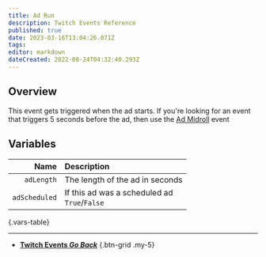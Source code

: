 ```yaml
---
title: Ad Run
description: Twitch Events Reference
published: true
date: 2023-03-16T13:04:26.071Z
tags: 
editor: markdown
dateCreated: 2022-08-24T04:32:40.293Z
---
```


## Overview
This event gets triggered when the ad starts. If you're looking for an event that triggers 5 seconds before the ad, then use the [Ad Midroll](/Platforms/Twitch/Events/Ad-Midroll) event

## Variables
Name | Description
----:|:------------
`adLength` | The length of the ad in seconds
`adScheduled` | If this ad was a scheduled ad <br> `True`/`False`
{.vars-table}

---

- [<i class="mdi mdi-chevron-left"></i>**Twitch Events *Go Back***](/Platforms/Twitch/Events)
{.btn-grid .my-5}